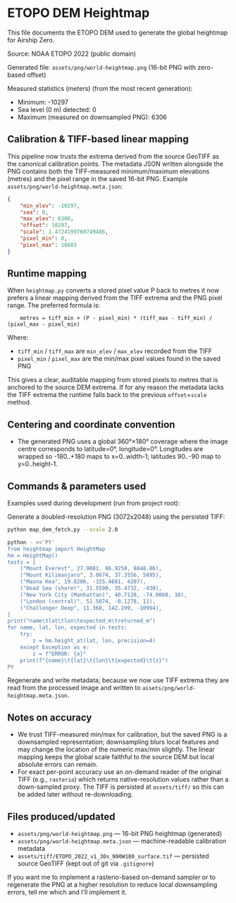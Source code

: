 # ETOPO DEM Heightmap

This file documents the ETOPO DEM used to generate the global heightmap for
Airship Zero.

Source: NOAA ETOPO 2022 (public domain)

Generated file: `assets/png/world-heightmap.png` (16-bit PNG with zero-based offset)

Measured statistics (meters) (from the most recent generation):
- Minimum: -10297
- Sea level (0 m) detected: 0
- Maximum (measured on downsampled PNG): 6306

Calibration & TIFF-based linear mapping
--------------------------------------
This pipeline now trusts the extrema derived from the source GeoTIFF as the
canonical calibration points. The metadata JSON written alongside the PNG
contains both the TIFF-measured minimum/maximum elevations (metres) and the
pixel range in the saved 16-bit PNG. Example `assets/png/world-heightmap.meta.json`:

```json
{
	"min_elev": -10297,
	"sea": 0,
	"max_elev": 6306,
	"offset": 10297,
	"scale": 1.4724199760749486,
	"pixel_min": 0,
	"pixel_max": 16603
}
```

Runtime mapping
---------------
When `heightmap.py` converts a stored pixel value P back to metres it now
prefers a linear mapping derived from the TIFF extrema and the PNG pixel range.
The preferred formula is:

		metres = tiff_min + (P - pixel_min) * (tiff_max - tiff_min) / (pixel_max - pixel_min)

Where:
- `tiff_min` / `tiff_max` are `min_elev` / `max_elev` recorded from the TIFF
- `pixel_min` / `pixel_max` are the min/max pixel values found in the saved PNG

This gives a clear, auditable mapping from stored pixels to metres that is
anchored to the source DEM extrema. If for any reason the metadata lacks the
TIFF extrema the runtime falls back to the previous `offset`+`scale` method.

Centering and coordinate convention
----------------------------------
- The generated PNG uses a global 360°×180° coverage where the image centre
	corresponds to latitude=0°, longitude=0°. Longitudes are wrapped so -180..+180
	maps to x=0..width-1; latitudes 90..-90 map to y=0..height-1.

Commands & parameters used
--------------------------
Examples used during development (run from project root):

Generate a doubled-resolution PNG (3072x2048) using the persisted TIFF:

```bash
python map_dem_fetch.py --scale 2.0
```

```bash
python - <<'PY'
from heightmap import HeightMap
hm = HeightMap()
tests = [
    ("Mount Everest", 27.9881, 86.9250, 8848.86),
    ("Mount Kilimanjaro", 3.0674, 37.3556, 5895),
    ("Mauna Kea", 19.8206, -155.4681, 4207),
    ("Dead Sea (shore)", 31.5590, 35.4732, -430),
    ("New York City (Manhattan)", 40.7128, -74.0060, 10),
    ("London (central)", 51.5074, -0.1278, 11),
    ("Challenger Deep", 11.368, 142.199, -10994),
]
print("name\tlat\tlon\texpected_m\treturned_m")
for name, lat, lon, expected in tests:
    try:
        z = hm.height_at(lat, lon, precision=4)
    except Exception as e:
        z = f"ERROR: {e}"
    print(f"{name}\t{lat}\t{lon}\t{expected}\t{z}")
PY
```

Regenerate and write metadata; because we now use TIFF extrema they are read
from the processed image and written to `assets/png/world-heightmap.meta.json`.

Notes on accuracy
-----------------
- We trust TIFF-measured min/max for calibration, but the saved PNG is a
	downsampled representation; downsampling blurs local features and may change
	the location of the numeric max/min slightly. The linear mapping keeps the
	global scale faithful to the source DEM but local absolute errors can remain.
- For exact per-point accuracy use an on-demand reader of the original TIFF
	(e.g., `rasterio`) which returns native-resolution values rather than a
	down-sampled proxy. The TIFF is persisted at `assets/tiff/` so this can be
	added later without re-downloading.

Files produced/updated
----------------------
- `assets/png/world-heightmap.png` — 16-bit PNG heightmap (generated)
- `assets/png/world-heightmap.meta.json` — machine-readable calibration metadata
- `assets/tiff/ETOPO_2022_v1_30s_N90W180_surface.tif` — persisted source GeoTIFF (kept out of git via `.gitignore`)

If you want me to implement a rasterio-based on-demand sampler or to
regenerate the PNG at a higher resolution to reduce local downsampling
errors, tell me which and I'll implement it.
